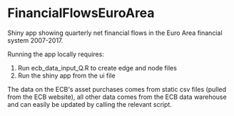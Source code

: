 # FinancialFlowsEuroArea

Shiny app showing quarterly net financial flows in the Euro Area financial system 2007-2017.

Running the app locally requires:
1) Run ecb_data_input_Q.R to create edge and node files
2) Run the shiny app from the ui file

The data on the ECB's asset purchases comes from static csv files (pulled from the ECB website), all other data comes from the ECB data warehouse and can easily be updated by calling the relevant script.
